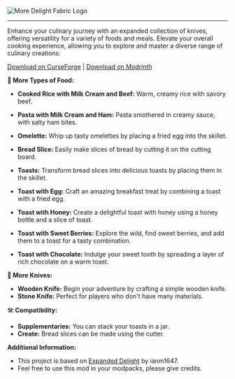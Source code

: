 ![More Delight Fabric Logo](https://cdn.modrinth.com/data/znHQQtuU/images/a704c835d2fa8eb6ace53d5c01fa2b614188bb1a.png)
___
Enhance your culinary journey with an expanded collection of knives, offering versatility for a variety of foods and meals. Elevate your overall cooking experience, allowing you to explore and master a diverse range of culinary creations.

[Download on CurseForge](https://curseforge.com/minecraft/mc-mods/more-delight-fabric) | [Download on Modrinth](https://modrinth.com/mod/more-delight-fabric)

**🍪 More Types of Food:**

- **Cooked Rice with Milk Cream and Beef:** Warm, creamy rice with savory beef.

- **Pasta with Milk Cream and Ham:**  Pasta smothered in creamy sauce, with salty ham bites.

- **Omelette:** Whip up tasty omelettes by placing a fried egg into the skillet.

- **Bread Slice:** Easily make slices of bread by cutting it on the cutting board.

- **Toasts:** Transform bread slices into delicious toasts by placing them in the skillet.

- **Toast with Egg:** Craft an amazing breakfast treat by combining a toast with a fried egg.

- **Toast with Honey:** Create a delightful toast with honey using a honey bottle and a slice of toast.

- **Toast with Sweet Berries:** Explore the wild, find sweet berries, and add them to a toast for a tasty combination.

- **Toast with Chocolate:** Indulge your sweet tooth by spreading a layer of rich chocolate on a warm toast.

**🔪 More Knives:**

- **Wooden Knife:** Begin your adventure by crafting a simple wooden knife.
- **Stone Knife:** Perfect for players who don't have many materials.

🛠️ **Compatibility:**

- **Supplementaries:** You can stack your toasts in a jar.
- **Create:** Bread slices can be made using the cutter.

**Additional Information:**

- This project is based on [Expanded Delight](https://modrinth.com/mod/expanded-delight) by ianm1647.
- Feel free to use this mod in your modpacks, please give credits.
